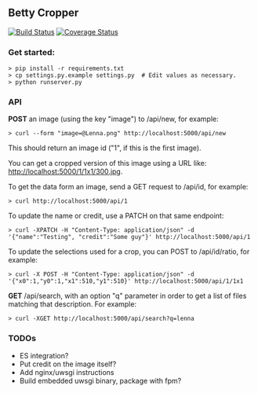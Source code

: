 ## Betty Cropper

[![Build Status](https://travis-ci.org/theonion/betty-cropper.png?branch=master)](https://travis-ci.org/theonion/betty-cropper)
[![Coverage Status](https://coveralls.io/repos/theonion/betty-cropper/badge.png)](https://coveralls.io/r/theonion/betty-cropper)

### Get started:

    > pip install -r requirements.txt
    > cp settings.py.example settings.py  # Edit values as necessary.
    > python runserver.py

### API

__POST__ an image (using the key "image") to /api/new, for example:
    
    > curl --form "image=@Lenna.png" http://localhost:5000/api/new

This should return an image id ("1", if this is the first image).

You can get a cropped version of this image using a URL like: [http://localhost:5000/1/1x1/300.jpg](http://localhost:5000/1/1x1/300.jpg).

To get the data form an image, send a GET request to /api/id, for example:

    > curl http://localhost:5000/api/1

To update the name or credit, use a PATCH on that same endpoint:

    > curl -XPATCH -H "Content-Type: application/json" -d '{"name":"Testing", "credit":"Some guy"}' http://localhost:5000/api/1

To update the selections used for a crop, you can POST to /api/id/ratio, for example:

    > curl -X POST -H "Content-Type: application/json" -d '{"x0":1,"y0":1,"x1":510,"y1":510}' http://localhost:5000/api/1/1x1

__GET__ /api/search, with an option "q" parameter in order to get a list of files matching that description. For example:

    > curl -XGET http://localhost:5000/api/search?q=lenna

### TODOs

- ES integration?
- Put credit on the image itself?
- Add nginx/uwsgi instructions
- Build embedded uwsgi binary, package with fpm?
